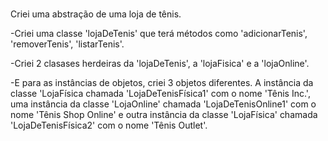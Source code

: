 #

Criei uma abstração de uma loja de tênis.

-Criei uma classe 'lojaDeTenis' que terá métodos como 'adicionarTenis', 'removerTenis', 'listarTenis'.

-Criei 2 clasases herdeiras da 'lojaDeTenis', a 'lojaFisica' e a 'lojaOnline'. 

-E para as instâncias de objetos, criei 3 objetos diferentes. A instância da classe 'LojaFísica chamada 'LojaDeTenisFísica1' com o nome 'Tênis Inc.', uma instância da classe 'LojaOnline' chamada 'LojaDeTenisOnline1' com o nome 'Tênis Shop Online' e outra instância da classe 'LojaFísica' chamada 'LojaDeTenisFísica2' com o nome 'Tênis Outlet'.
